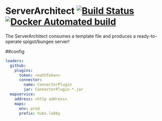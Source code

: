 # ServerArchitect [![Build Status](https://travis-ci.org/Exorath/ServerArchitect.svg?branch=master)](https://travis-ci.org/Exorath/ServerArchitect)  [![Docker Automated build](https://img.shields.io/docker/automated/exorath/serverarchitect.svg)](https://hub.docker.com/r/exorath/serverarchitect/)
The ServerArchitect consumes a template file and produces a ready-to-operate spigot/bungee server!


##config

```yaml
loaders:
  github:
    plugins:
      token: <oathToken>
      connector:
        name: ConnectorPlugin
        jar: ConnectorPlugin-*.jar
  mapservice:
    address: <http address>
    maps:
      env: prod
      prefix: hubs.lobby
    
```

